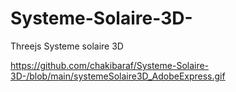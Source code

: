 # Systeme-Solaire-3D-
Threejs Systeme solaire 3D

https://github.com/chakibaraf/Systeme-Solaire-3D-/blob/main/systemeSolaire3D_AdobeExpress.gif
